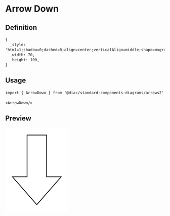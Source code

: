 # Arrow Down

## Definition

```
{
  _style: 'html=1;shadow=0;dashed=0;align=center;verticalAlign=middle;shape=mxgraph.arrows2.arrow;dy=0.6;dx=40;direction=south;notch=0;',
  _width: 70,
  _height: 100,
}
```

## Usage

```
import { ArrowDown } from '@diac/standard-components-diagrams/arrows2'

<ArrowDown/>
```

## Preview

<img src="./arrow-down.png" width="200"/>
